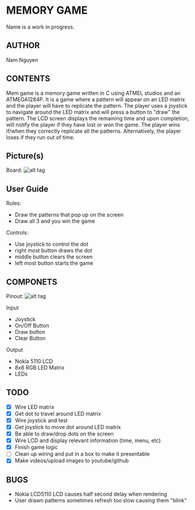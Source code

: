 MEMORY GAME
===
Name is a work in progress.

AUTHOR
---
Nam Nguyen

CONTENTS
---
Mem game is a memory game written in C using ATMEL studios and an ATMEGA1284P. It is a game where a pattern will appear on an LED matrix and the player will have to replicate the pattern. The player uses a joystick to navigate around the LED matrix and will press a button to "draw" the pattern. The LCD screen displays the remaining time and upon completion, will notify the player if they have lost or won the game. The player wins if/when they correctly replicate all the patterns. Alternatively, the player loses if they run out of time.

Picture(s)
---
Board:
![alt tag](https://cloud.githubusercontent.com/assets/10384453/24078577/a5cb3400-0c2e-11e7-8d34-90003c691bea.jpg)

User Guide
---
Rules:
  * Draw the patterns that pop up on the screen
  * Draw all 3 and you win the game

Controls:
  * Use joystick to control the dot
  * right most button draws the dot
  * middle button clears the screen
  * left most button starts the game

COMPONETS
---
Pinout:
![alt tag](https://cloud.githubusercontent.com/assets/10384453/24078576/a4ebaaa6-0c2e-11e7-9240-1759076e3552.PNG)

Input
  * Joystick
  * On/Off Button
  * Draw button
  * Clear Button

Output
  * Nokia 5110 LCD
  * 8x8 RGB LED Matrix
  * LEDs

TODO
---
- [x] Wire LED matrix
- [x] Get dot to travel around LED matrix
- [x] Wire joystick and test
- [x] Get joystick to move dot around LED matrix
- [x] Be able to draw/drop dots on the screen
- [x] Wire LCD and display relevant information (time, menu, etc)
- [x] Finish game logic
- [ ] Clean up wiring and put in a box to make it presentable
- [x] Make videos/upload images to youtube/github

BUGS
---
- Nokia LCD5110 LCD causes half second delay when rendering
- User drawn patterns sometimes refresh too slow causing them "blink"
